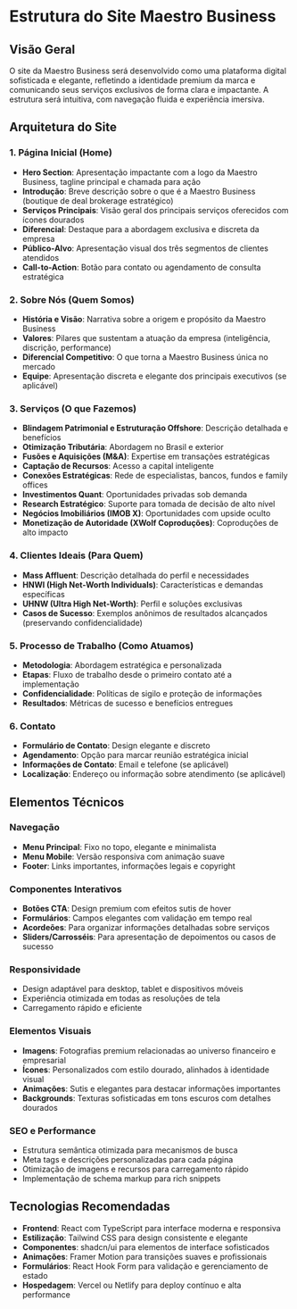 # Estrutura do Site Maestro Business

## Visão Geral
O site da Maestro Business será desenvolvido como uma plataforma digital sofisticada e elegante, refletindo a identidade premium da marca e comunicando seus serviços exclusivos de forma clara e impactante. A estrutura será intuitiva, com navegação fluida e experiência imersiva.

## Arquitetura do Site

### 1. Página Inicial (Home)
- **Hero Section**: Apresentação impactante com a logo da Maestro Business, tagline principal e chamada para ação
- **Introdução**: Breve descrição sobre o que é a Maestro Business (boutique de deal brokerage estratégico)
- **Serviços Principais**: Visão geral dos principais serviços oferecidos com ícones dourados
- **Diferencial**: Destaque para a abordagem exclusiva e discreta da empresa
- **Público-Alvo**: Apresentação visual dos três segmentos de clientes atendidos
- **Call-to-Action**: Botão para contato ou agendamento de consulta estratégica

### 2. Sobre Nós (Quem Somos)
- **História e Visão**: Narrativa sobre a origem e propósito da Maestro Business
- **Valores**: Pilares que sustentam a atuação da empresa (inteligência, discrição, performance)
- **Diferencial Competitivo**: O que torna a Maestro Business única no mercado
- **Equipe**: Apresentação discreta e elegante dos principais executivos (se aplicável)

### 3. Serviços (O que Fazemos)
- **Blindagem Patrimonial e Estruturação Offshore**: Descrição detalhada e benefícios
- **Otimização Tributária**: Abordagem no Brasil e exterior
- **Fusões e Aquisições (M&A)**: Expertise em transações estratégicas
- **Captação de Recursos**: Acesso a capital inteligente
- **Conexões Estratégicas**: Rede de especialistas, bancos, fundos e family offices
- **Investimentos Quant**: Oportunidades privadas sob demanda
- **Research Estratégico**: Suporte para tomada de decisão de alto nível
- **Negócios Imobiliários (IMOB X)**: Oportunidades com upside oculto
- **Monetização de Autoridade (XWolf Coproduções)**: Coproduções de alto impacto

### 4. Clientes Ideais (Para Quem)
- **Mass Affluent**: Descrição detalhada do perfil e necessidades
- **HNWI (High Net-Worth Individuals)**: Características e demandas específicas
- **UHNW (Ultra High Net-Worth)**: Perfil e soluções exclusivas
- **Casos de Sucesso**: Exemplos anônimos de resultados alcançados (preservando confidencialidade)

### 5. Processo de Trabalho (Como Atuamos)
- **Metodologia**: Abordagem estratégica e personalizada
- **Etapas**: Fluxo de trabalho desde o primeiro contato até a implementação
- **Confidencialidade**: Políticas de sigilo e proteção de informações
- **Resultados**: Métricas de sucesso e benefícios entregues

### 6. Contato
- **Formulário de Contato**: Design elegante e discreto
- **Agendamento**: Opção para marcar reunião estratégica inicial
- **Informações de Contato**: Email e telefone (se aplicável)
- **Localização**: Endereço ou informação sobre atendimento (se aplicável)

## Elementos Técnicos

### Navegação
- **Menu Principal**: Fixo no topo, elegante e minimalista
- **Menu Mobile**: Versão responsiva com animação suave
- **Footer**: Links importantes, informações legais e copyright

### Componentes Interativos
- **Botões CTA**: Design premium com efeitos sutis de hover
- **Formulários**: Campos elegantes com validação em tempo real
- **Acordeões**: Para organizar informações detalhadas sobre serviços
- **Sliders/Carrosséis**: Para apresentação de depoimentos ou casos de sucesso

### Responsividade
- Design adaptável para desktop, tablet e dispositivos móveis
- Experiência otimizada em todas as resoluções de tela
- Carregamento rápido e eficiente

### Elementos Visuais
- **Imagens**: Fotografias premium relacionadas ao universo financeiro e empresarial
- **Ícones**: Personalizados com estilo dourado, alinhados à identidade visual
- **Animações**: Sutis e elegantes para destacar informações importantes
- **Backgrounds**: Texturas sofisticadas em tons escuros com detalhes dourados

### SEO e Performance
- Estrutura semântica otimizada para mecanismos de busca
- Meta tags e descrições personalizadas para cada página
- Otimização de imagens e recursos para carregamento rápido
- Implementação de schema markup para rich snippets

## Tecnologias Recomendadas
- **Frontend**: React com TypeScript para interface moderna e responsiva
- **Estilização**: Tailwind CSS para design consistente e elegante
- **Componentes**: shadcn/ui para elementos de interface sofisticados
- **Animações**: Framer Motion para transições suaves e profissionais
- **Formulários**: React Hook Form para validação e gerenciamento de estado
- **Hospedagem**: Vercel ou Netlify para deploy contínuo e alta performance
